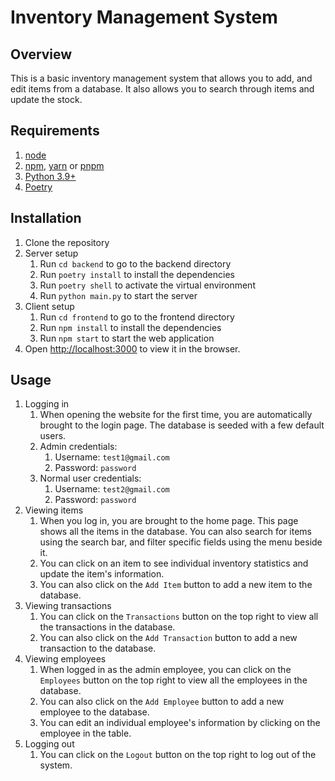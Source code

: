 # Inventory Management System

## Overview

This is a basic inventory management system that allows you to add, and edit items from a database. It also allows you to search through items and update the stock.

## Requirements

1. [node](https://nodejs.org/en/)
2. [npm](https://www.npmjs.com/), [yarn](https://yarnpkg.com/) or [pnpm](https://pnpm.io/)
3. [Python 3.9+](https://www.python.org/downloads/)
4. [Poetry](https://python-poetry.org/docs/)

## Installation

1. Clone the repository
2. Server setup
   1. Run `cd backend` to go to the backend directory
   2. Run `poetry install` to install the dependencies
   3. Run `poetry shell` to activate the virtual environment
   4. Run `python main.py` to start the server
3. Client setup
   1. Run `cd frontend` to go to the frontend directory
   2. Run `npm install` to install the dependencies
   3. Run `npm start` to start the web application
4. Open [http://localhost:3000](http://localhost:3000) to view it in the browser.

## Usage

1. Logging in
   1. When opening the website for the first time, you are automatically brought to the login page. The database is seeded with a few default users.
   2. Admin credentials:
      1. Username: `test1@gmail.com`
      2. Password: `password`
   3. Normal user credentials:
      1. Username: `test2@gmail.com`
      2. Password: `password`
2. Viewing items
   1. When you log in, you are brought to the home page. This page shows all the items in the database. You can also search for items using the search bar, and filter specific fields using the menu beside it.
   2. You can click on an item to see individual inventory statistics and update the item's information.
   3. You can also click on the `Add Item` button to add a new item to the database.
3. Viewing transactions
   1. You can click on the `Transactions` button on the top right to view all the transactions in the database.
   2. You can also click on the `Add Transaction` button to add a new transaction to the database.
4. Viewing employees
   1. When logged in as the admin employee, you can click on the `Employees` button on the top right to view all the employees in the database.
   2. You can also click on the `Add Employee` button to add a new employee to the database.
   3. You can edit an individual employee's information by clicking on the employee in the table.
5. Logging out
   1. You can click on the `Logout` button on the top right to log out of the system.